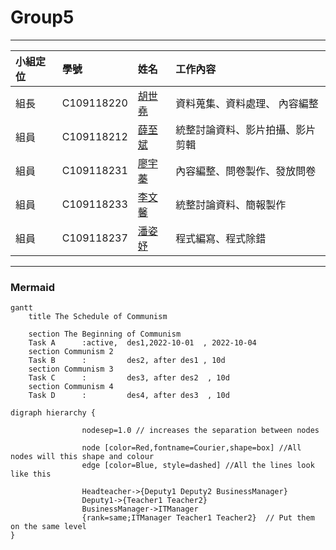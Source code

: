 # Group5
***
| 小組定位      | 學號             |姓名      | 工作內容    |
| :----------- | :--------------- | :------ | :---------- |
| 組長         | C109118220 |[胡世堯](https://github.com/C109118214) |資料蒐集、資料處理、 內容編整|
| 組員         | C109118212 |[薛至斌](https://github.com/ZYLinked)   |統整討論資料、影片拍攝、影片剪輯|
| 組員         | C109118231 |[廖宇蓁](https://github.com/C109118227) |內容編整、問卷製作、發放問卷|
| 組員         | C109118233 |[李文馨](https://github.com/C109118233) |統整討論資料、簡報製作|
| 組員         | C109118237 |[潘姿妤](https://github.com/C109118244) |程式編寫、程式除錯|
***

### Mermaid
```mermaid
gantt
    title The Schedule of Communism

    section The Beginning of Communism
    Task A      :active,  des1,2022-10-01  , 2022-10-04
    section Communism 2
    Task B      :         des2, after des1 , 10d
    section Communism 3
    Task C      :         des3, after des2  , 10d
    section Communism 4
    Task D      :         des4, after des3  , 10d
```


```graphviz
digraph hierarchy {

                nodesep=1.0 // increases the separation between nodes
                
                node [color=Red,fontname=Courier,shape=box] //All nodes will this shape and colour
                edge [color=Blue, style=dashed] //All the lines look like this

                Headteacher->{Deputy1 Deputy2 BusinessManager}
                Deputy1->{Teacher1 Teacher2}
                BusinessManager->ITManager
                {rank=same;ITManager Teacher1 Teacher2}  // Put them on the same level
}
```
